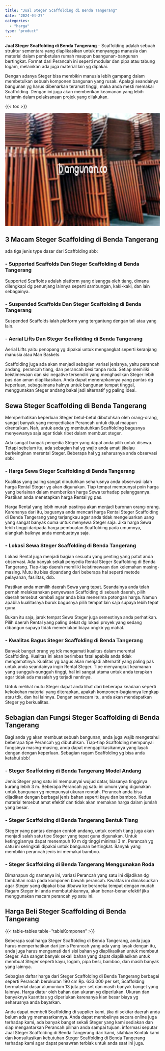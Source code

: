 ```yaml
---
title: "Jual Steger Scaffolding di Benda Tangerang"
date: "2024-04-27"
categories: 
  - "harga"
type: "product"
---
```


**Jual Steger Scaffolding di Benda Tangerang** – Scaffolding adalah sebuah struktur sementara yang diaplikasikan untuk menyangga manusia dan material dalam pembetulan rumah maupun baangunan-bangunan bertingkat. Format dari Perancah ini seperti modular dan pipa atau tabung logam, melainkan ada juga material lain yg dipakai.

Dengan adanya Steger bisa membikin manusia lebih gampang dalam membetulkan sebuah komponen bangunan yang rusak. Apalagi seandainya bangunan yg harus dibenarkan teramat tinggi, maka anda mesti memakai Scaffolding. Dengan ini juga akan memberikan keamanan yang lebih terjamin dalam pelaksanaan projek yang dilakukan.

{{< toc >}}

![Jual Steger Scaffolding di Benda Tangerang](/images/sewa-scaffolding-steger-12.png)

## 3 Macam Steger Scaffolding di Benda Tangerang

ada tiga jenis type dasar dari Scaffolding sbb:

### \- Supported Scaffolds Dan Steger Scaffolding di Benda Tangerang

Supported Scaffolds adalah platform yang disangga oleh tiang, dimana dilengkapi dg penunjang lainnya seperti sambungan, kaki-kaki, dan lain sebagainya.

### \- Suspended Scaffolds Dan Steger Scaffolding di Benda Tangerang

Suspended Scaffolds ialah platform yang tergantung dengan tali atau yang lain.

### \- Aerial Lifts Dan Steger Scaffolding di Benda Tangerang

Aerial Lifts yaitu penopang yg dipakai untuk mengangkat seperti keranjang manusia atau Man Baskets

Scaffolding juga ada akan menjadi sebagian variasi jenisnya, yaitu perancah andang, perancah tiang, dan perancah besi tanpa roda. Setiap memiliki keistimewaan dan sisi negative tersendiri yang menghasilkan Steger lebih pas dan aman diaplikasikan. Anda dapat menerapkannya yang pantas dg keperluan, sebagaimana halnya untuk bangunan tempat tinggal, menggunakan Steger andang bakal jadi alternatif yg paling ideal.

## Sewa Steger Scaffolding di Benda Tangerang

Memperhatikan keperluan Steger betul-betul dibutuhkan oleh orang-orang, sangat banyak yang menyediakan Perancah untuk dijual maupun direntalkan. Nah, untuk anda yg membutuhkan Scaffolding bagusnya menyewanya saja agar tidak ribet dalam membuat steger.

Ada sangat banyak penyedia Steger yang dapat anda pilih untuk disewa. Tetapi sebelum itu, ada sebagian hal yg wajib anda amati jikalau berkeinginan merental Steger. Beberapa hal yg seharusnya anda observasi sbb:

### \- Harga Sewa Steger Scaffolding di Benda Tangerang

Kualitas yang paling sangat dibutuhkan seharusnya anda observasi ialah harga Rental Steger yg akan digunakan. Tiap tempat mempunyai poin harga yang berlainan dalam memberikan harga Sewa terhadap pelanggannya. Pastikan anda menetapkan harga Rental yg pas.

Harga Rental yang lebih murah pastinya akan menjadi buronan orang-orang. Karenanya dari itu, bagusnya anda mencari harga Rental Steger Scaffolding di Benda Tangerang yang terjangkau agar anda tidak mengeluarkan uang yang sangat banyak cuma untuk menyewa Steger saja. Jika harga Sewa lebih tinggi daripada harga pembuatan Scaffolding pada umumnya, alangkah baiknya anda membuatnya saja.

### \- Lokasi Sewa Steger Scaffolding di Benda Tangerang

Lokasi Rental juga menjadi bagian sesuatu yang penting yang patut anda observasi. Ada banyak sekali penyedia Rental Steger Scaffolding di Benda Tangerang. Tiap-tiap daerah memiliki keistimewaan dan kelemahan masing-masing. Mutu itu bisa dipandang dari beberapa hal seperti metode pelayanan, fasilitas, dsb.

Pastikan anda memilih daerah Sewa yang tepat. Seandainya anda telah pernah melaksanakan penyewaan Scaffolding di sebuah daerah, pilih daerah tersebut kembali agar anda bisa menerima potongan harga. Namun apabila kualitasnya buruk bagusnya pilih tempat lain saja supaya lebih tepat guna.

Bukan itu saja, jarak tempat Sewa Steger juga semestinya anda perhatikan. Pilih daerah Rental yang paling dekat dg lokasi proyek yang sedang dibangun supaya tidak memerlukan biaya ongkir yg mahal.

### \- Kwalitas Bagus Steger Scaffolding di Benda Tangerang

Banyak banget orang yg tdk mengamati kualitas dalam merental Scaffolding. Kualitas ini akan berimbas fatal apabila anda tidak mengamatinya. Kualitas yg bagus akan menjadi alternatif yang paling pas untuk anda seandainya ingin Rental Steger. Tipe menyangkut keamanan yang sungguh-sungguh tinggi, hal ini sangat utama untuk anda terapkan agar tidak ada masalah yg terjadi nantinya.

Untuk melihat mutu Steger dapat anda lihat dari beberapa keadaan seperti kekokohan material yang diterapkan, apakah komponen-bagiannya lengkap atau tdk, dan hal lainnya. Dengan semacam itu, anda akan mendapatkan Steger yg berkualitas.

## Sebagian dan Fungsi Steger Scaffolding di Benda Tangerang

Bagi anda yg akan membuat sebuah bangunan, anda juga wajib mengetahui beberapa tipe Perancah yg dibutuhkan. Tiap-tiap Scaffolding mempunyai fungsinya masing-masing, anda dapat mengaplikasikannya yang layak dengan dengan keperluan. Sebagian ragam Scaffolding yg bisa anda ketahui sbb!

### \- Steger Scaffolding di Benda Tangerang Model Andang

Jenis Steger yang satu ini mempunyai wujud datar, biasanya tingginya kurang lebih 3 m. Beberapa Perancah yg satu ini umum yang digunakan untuk bangunan yg mempunyai ukuran rendah. Perancah anda bisa dijadikan dengan berbagai jenis bahan seperti kayu dan bamboo. Kedua material tersebut amat efektif dan tidak akan memakan harga dalam jumlah yang besar.

### \- Steger Scaffolding di Benda Tangerang Bentuk Tiang

Steger yang pantas dengan contoh andang, untuk contoh tiang juga akan menjadi salah satu tipe Steger yang tepat guna digunakan. Untuk ketinggiannya dapat menempuh 10 m dg tinggi minimal 3 m. Perancah yg satu ini seringkali dipakai untuk bangunan bertingkat. Banyak yang membikin perancah jenis ini memakai bamboo.

### \- Steger Scaffolding di Benda Tangerang Menggunakan Roda

Dimanapun dg namanya ini, variasi Perancah yang satu ini dijadikan dg tambahan roda pada komponen bawah perancah. Kwalitas ini dimaksudkan agar Steger yang dipakai bisa dibawa ke beraneka tempat dengan mudah. Ragam Steger ini anda membutuhkannya, akan benar-benar efektif jika menggunakan macam perancah yg satu ini.

## Harga Beli Steger Scaffolding di Benda Tangerang

{{< table-tables table="tableKomponen" >}}

Beberapa soal harga Steger Scaffolding di Benda Tangerang, anda juga harus memperhatikan dari jenis Perancah yang ada yang layak dengan itu, anda juga harus mengamati dari sisi bahan yg diaplikasikan untuk membaut Steger. Ada sangat banyak sekali bahan yang dapat diaplikasikan untuk membuat Steger seperti kayu, logam, pipa besi, bamboo, dan masih banyak yang lainnya.

Sebagian daftar harga dari Steger Scaffolding di Benda Tangerang berbagai seperti Perancah berukuran 190 cm Rp. 633.000 per set, Scaffolding bermaterial dasar alumunium 13 juta per set dan masih banyak banget yang lainnya. Harga diatur oleh bahan dan ukuran yg diperlukan. Ukuran dan banyaknya kuantitas yg diperlukan karenanya kian besar biaya yg seharusnya anda bayarkan.

Anda dapat membeli Scaffolding di supplier kami, jika di sekitar daerah anda belum ada yg memasarkannya. Anda dapat membelinya secara online juga terhadap kami, ada banyak banget sekali Steger yang kami sediakan dan siap mengantarkan Perancah pilihan anda sampai tujuan. informasi seputar Jual Steger Scaffolding di Benda Tangerang dari kami, silahkan Kontak kami dan konsultasikan kebutuhan Steger Scaffolding di Benda Tangerang terhadap kami agar dapat penawran terbiak untuk anda saat ini juga.
